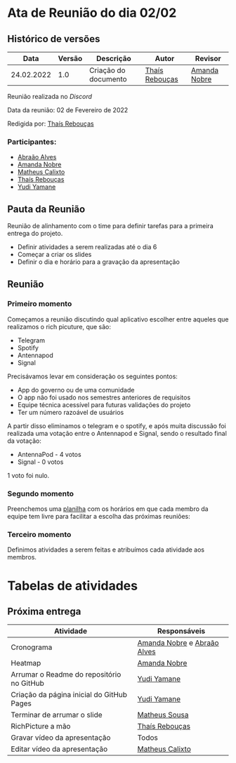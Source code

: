 # Ata de Reunião do dia 02/02

## Histórico de versões
| Data       | Versão | Descrição            | Autor                                         | Revisor                                      |
| ---------- | ------ | -------------------- | --------------------------------------------- | -------------------------------------------- |
| 24.02.2022 | 1.0    | Criação do documento | [Thaís Rebouças](https://github.com/Thais-ra) | [Amanda Nobre](https://github.com/AmandaNbr) |

Reunião realizada no _Discord_

Data da reunião: 02 de Fevereiro de 2022

Redigida por: [Thaís Rebouças](https://github.com/Thais-ra)

### Participantes:

- [Abraão Alves](https://github.com/Abraao1231) 
- [Amanda Nobre](https://github.com/AmandaNbr)
- [Matheus Calixto](https://github.com/matheuscvp)
- [Thaís Rebouças](https://github.com/Thais-ra)
- [Yudi Yamane](https://github.com/yudi-azvd)

## Pauta da Reunião

Reunião de alinhamento com o time para definir tarefas para a primeira entrega do projeto.

- Definir atividades a serem realizadas até o dia 6
- Começar a criar os slides
- Definir o dia e horário para a gravação da apresentação

## Reunião
### Primeiro momento

Começamos a reunião discutindo qual aplicativo escolher entre aqueles que realizamos o rich picuture, que são:
- Telegram
- Spotify
- Antennapod
- Signal

Precisávamos levar em consideração os seguintes pontos:
- App do governo ou de uma comunidade
- O app não foi usado nos semestres anteriores de requisitos
- Equipe técnica acessível para futuras validações do projeto
- Ter um número razoável de usuários

A partir disso eliminamos o telegram e o spotify, e após muita discussão foi realizada uma votação entre o Antennapod e Signal, sendo o resultado final da votação:

- AntennaPod - 4 votos
- Signal - 0 votos

1 voto foi nulo.

### Segundo momento

Preenchemos uma [planilha](https://docs.google.com/spreadsheets/d/1BLhhFdXQga0X0WAd7KLn-UkEZvHdPkqJEjPx4qN1C4I/edit#gid=0) com os horários em que cada membro da equipe tem livre para facilitar a escolha das próximas reuniões:

### Terceiro momento

Definimos atividades a serem feitas e atribuímos cada atividade aos membros.

# Tabelas de atividades

## Próxima entrega

| Atividade                                 | Responsáveis                                                                                 |
| ----------------------------------------- | -------------------------------------------------------------------------------------------- |
| Cronograma                                | [Amanda Nobre](https://github.com/AmandaNbr) e [Abraão Alves](https://github.com/Abraao1231) |
| Heatmap                                   | [Amanda Nobre](https://github.com/AmandaNbr)                                                 |
| Arrumar o Readme do repositório no GitHub | [Yudi Yamane](https://github.com/yudi-azvd)                                                  |
| Criação da página inicial do GitHub Pages | [Yudi Yamane](https://github.com/yudi-azvd)                                                  |
| Terminar de arrumar o slide               | [Matheus Sousa](https://github.com/gatotabaco)                                               |
| RichPicture a mão                         | [Thaís Rebouças](https://github.com/Thais-ra)                                                |
| Gravar vídeo da apresentação              | Todos                                                                                        |
| Editar vídeo da apresentação              | [Matheus Calixto](https://github.com/matheuscvp)                                             |